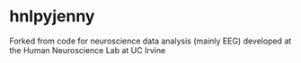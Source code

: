 # hnlpyjenny
Forked from code for neuroscience data analysis (mainly EEG) developed at the Human Neuroscience Lab at UC Irvine
